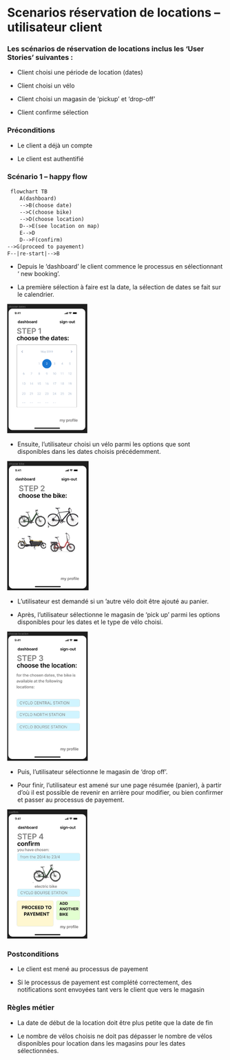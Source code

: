 
# Scenarios réservation de locations – utilisateur client # 

### Les scénarios de réservation de locations inclus les ‘User Stories’ suivantes : ###

- Client choisi une période de location (dates) 

- Client choisi un vélo 

- Client choisi un magasin de ‘pickup’ et ‘drop-off’ 

- Client confirme sélection

### Préconditions ### 

- Le client a déjà un compte 

- Le client est authentifié 

### Scénario 1 – happy flow ###
````mermaid
 flowchart TB
    A(dashboard)
    -->B(choose date)
    -->C(choose bike)
    -->D(choose location)
    D-->E(see location on map)
    E-->D 
    D-->F(confirm)
-->G(proceed to payement)
F--|re-start|-->B
````

- Depuis le ‘dashboard’ le client commence le processus en sélectionnant ‘ new booking’. 

- La première sélection à faire est la date, la sélection de dates se fait sur le calendrier.
<img src="./images/img-choose-date.png" alt="Alt text" style="height:300px;">

- Ensuite, l’utilisateur choisi un vélo parmi les options que sont disponibles dans les dates choisis précédemment.
<img src="./images/img-choose-bike.png" alt="Alt text" style="height:300px;">

- L’utilisateur est demandé si un ’autre vélo doit être ajouté au panier.  

- Après, l’utilisateur sélectionne le magasin de ‘pick up’ parmi les options disponibles pour les dates et le type de vélo choisi.
<img src="./images/img-choose-location.png" alt="Alt text" style="height:300px;">

- Puis, l’utilisateur sélectionne le magasin de ‘drop off’.
  
- Pour finir, l’utilisateur est amené sur une page résumée (panier), à partir d’où il est possible de revenir en arrière pour modifier, ou bien confirmer et passer au processus de payement.
<img src="./images/img-confirm.png" alt="Alt text" style="height:300px;">  

### Postconditions ### 

- Le client est mené au processus de payement 

- Si le processus de payement est complété correctement, des notifications sont envoyées tant vers le client que vers le magasin 

### Règles métier ### 

- La date de début de la location doit être plus petite que la date de fin 

- Le nombre de vélos choisis ne doit pas dépasser le nombre de vélos disponibles pour location dans les magasins pour les dates sélectionnées.
